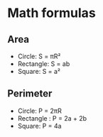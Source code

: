 # Math formulas
## Area
- Circle: S = πR²
- Rectangle: S = ab
- Square: S = a²

## Perimeter
- Circle: P = 2πR
- Rectangle : P = 2a + 2b
- Square: P = 4a
